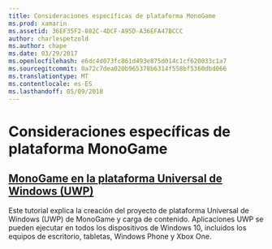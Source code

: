 ```yaml
---
title: Consideraciones específicas de plataforma MonoGame
ms.prod: xamarin
ms.assetid: 36EF35F2-882C-4DCF-A95D-A36EFA47BCCC
author: charlespetzold
ms.author: chape
ms.date: 03/29/2017
ms.openlocfilehash: e6dc4d073fc861d493e875d014c1cf620033c1a7
ms.sourcegitcommit: 0a72c7dea020b965378b6314f558bf5360dbd066
ms.translationtype: MT
ms.contentlocale: es-ES
ms.lasthandoff: 05/09/2018
---
```

# <a name="monogame-platform-specific-considerations"></a>Consideraciones específicas de plataforma MonoGame

## <a name="monogame-on-universal-windows-platform-uwpgraphics-gamesmonogameplatformsuwpmd"></a>[MonoGame en la plataforma Universal de Windows (UWP)](~/graphics-games/monogame/platforms/uwp.md)

Este tutorial explica la creación del proyecto de plataforma Universal de Windows (UWP) de MonoGame y carga de contenido. Aplicaciones UWP se pueden ejecutar en todos los dispositivos de Windows 10, incluidos los equipos de escritorio, tabletas, Windows Phone y Xbox One.

